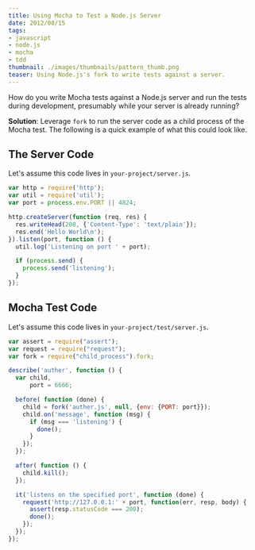 ```yaml
---
title: Using Mocha to Test a Node.js Server
date: 2012/08/15
tags:
- javascript
- node.js
- mocha
- tdd
thumbnail: ./images/thumbnails/pattern_thumb.png
teaser: Using Node.js's fork to write tests against a server.
---
```


How do you write Mocha tests against a Node.js server and run the tests during development, presumably while your server is already running?

<b>Solution</b>: Leverage <code>fork</code> to run the server code as a child process of the Mocha test. The following is a quick example of what this could look like.

## The Server Code

Let's assume this code lives in <code>your-project/server.js</code>.

```javascript
var http = require('http');
var util = require('util');
var port = process.env.PORT || 4824;

http.createServer(function (req, res) {
  res.writeHead(200, {'Content-Type': 'text/plain'});
  res.end('Hello World\n');
}).listen(port, function () {
  util.log('Listening on port ' + port);

  if (process.send) {
    process.send('listening');
  }
});
```

## Mocha Test Code

Let's assume this code lives in <code>your-project/test/server.js</code>.

```javascript
var assert = require("assert");
var request = require("request");
var fork = require("child_process").fork;

describe('auther', function () {
  var child,
      port = 6666;

  before( function (done) {
    child = fork('auther.js', null, {env: {PORT: port}});
    child.on('message', function (msg) {
      if (msg === 'listening') {
        done();
      }
    });
  });

  after( function () {
    child.kill();
  });

  it('listens on the specified port', function (done) {
    request('http://127.0.0.1:' + port, function(err, resp, body) {
      assert(resp.statusCode === 200);
      done();
    });
  });
});
```
